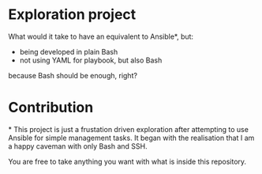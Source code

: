 # Exploration project

What would it take to have an equivalent to Ansible\*, but:

- being developed in plain Bash
- not using YAML for playbook, but also Bash

because Bash should be enough, right?

# Contribution

\* This project is just a frustation driven exploration after attempting to use Ansible for simple management tasks.
It began with the realisation that I am a happy caveman with only Bash and SSH.

You are free to take anything you want with what is inside this repository.
